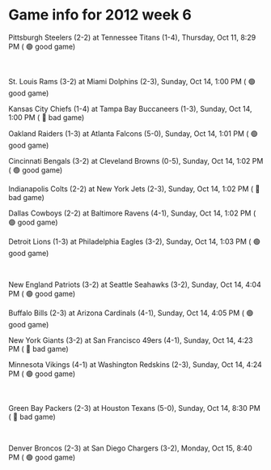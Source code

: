 # Game info for 2012 week 6

Pittsburgh Steelers (2-2) at Tennessee Titans (1-4), Thursday, Oct 11, 8:29 PM (	:green_circle: good game)


<br/>

St. Louis Rams (3-2) at Miami Dolphins (2-3), Sunday, Oct 14, 1:00 PM (	:green_circle: good game)

Kansas City Chiefs (1-4) at Tampa Bay Buccaneers (1-3), Sunday, Oct 14, 1:00 PM (	:red_circle: bad game)

Oakland Raiders (1-3) at Atlanta Falcons (5-0), Sunday, Oct 14, 1:01 PM (	:green_circle: good game)

Cincinnati Bengals (3-2) at Cleveland Browns (0-5), Sunday, Oct 14, 1:02 PM (	:green_circle: good game)

Indianapolis Colts (2-2) at New York Jets (2-3), Sunday, Oct 14, 1:02 PM (	:red_circle: bad game)

Dallas Cowboys (2-2) at Baltimore Ravens (4-1), Sunday, Oct 14, 1:02 PM (	:green_circle: good game)

Detroit Lions (1-3) at Philadelphia Eagles (3-2), Sunday, Oct 14, 1:03 PM (	:green_circle: good game)


<br/>

New England Patriots (3-2) at Seattle Seahawks (3-2), Sunday, Oct 14, 4:04 PM (	:green_circle: good game)

Buffalo Bills (2-3) at Arizona Cardinals (4-1), Sunday, Oct 14, 4:05 PM (	:green_circle: good game)

New York Giants (3-2) at San Francisco 49ers (4-1), Sunday, Oct 14, 4:23 PM (	:red_circle: bad game)

Minnesota Vikings (4-1) at Washington Redskins (2-3), Sunday, Oct 14, 4:24 PM (	:green_circle: good game)


<br/>

Green Bay Packers (2-3) at Houston Texans (5-0), Sunday, Oct 14, 8:30 PM (	:red_circle: bad game)


<br/>

Denver Broncos (2-3) at San Diego Chargers (3-2), Monday, Oct 15, 8:40 PM (	:green_circle: good game)

